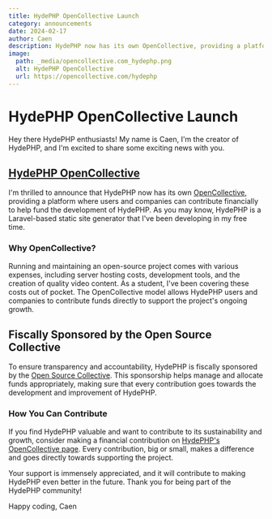 ```yaml
---
title: HydePHP OpenCollective Launch
category: announcements
date: 2024-02-17
author: Caen
description: HydePHP now has its own OpenCollective, providing a platform where users and companies can contribute financially to help fund the development of HydePHP.
image:
  path: _media/opencollective.com_hydephp.png
  alt: HydePHP OpenCollective
  url: https://opencollective.com/hydephp
---
```


# HydePHP OpenCollective Launch

Hey there HydePHP enthusiasts! My name is Caen, I'm the creator of HydePHP, and I'm excited to share some exciting news with you.

## [HydePHP OpenCollective](https://opencollective.com/hydephp)

I'm thrilled to announce that HydePHP now has its own [OpenCollective](https://opencollective.com/hydephp), providing a platform where users and companies can contribute financially to help fund the development of HydePHP. As you may know, HydePHP is a Laravel-based static site generator that I've been developing in my free time.

### Why OpenCollective?

Running and maintaining an open-source project comes with various expenses, including server hosting costs, development tools, and the creation of quality video content. As a student, I've been covering these costs out of pocket. The OpenCollective model allows HydePHP users and companies to contribute funds directly to support the project's ongoing growth.

## Fiscally Sponsored by the Open Source Collective

To ensure transparency and accountability, HydePHP is fiscally sponsored by the [Open Source Collective](https://opencollective.com/opensource). This sponsorship helps manage and allocate funds appropriately, making sure that every contribution goes towards the development and improvement of HydePHP.

### How You Can Contribute

If you find HydePHP valuable and want to contribute to its sustainability and growth, consider making a financial contribution on [HydePHP's OpenCollective page](https://opencollective.com/hydephp). Every contribution, big or small, makes a difference and goes directly towards supporting the project.

Your support is immensely appreciated, and it will contribute to making HydePHP even better in the future. Thank you for being part of the HydePHP community!

Happy coding, Caen
